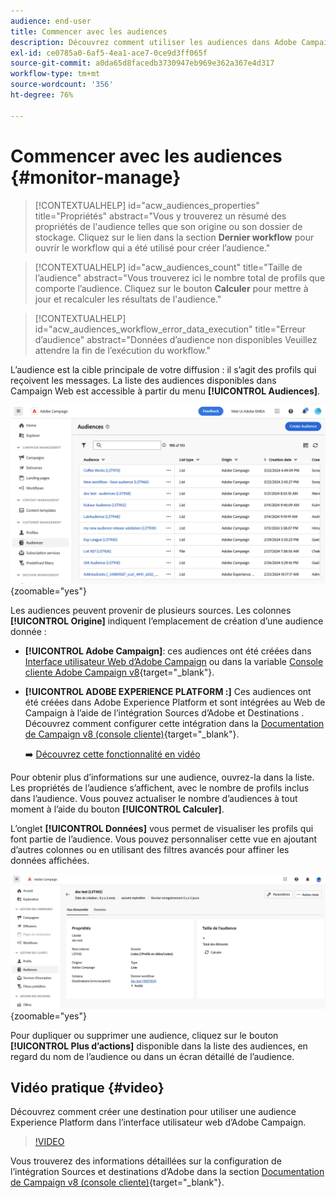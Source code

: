 ```yaml
---
audience: end-user
title: Commencer avec les audiences
description: Découvrez comment utiliser les audiences dans Adobe Campaign Web
exl-id: ce0785a0-6af5-4ea1-ace7-0ce9d3ff065f
source-git-commit: a0da65d8facedb3730947eb969e362a367e4d317
workflow-type: tm+mt
source-wordcount: '356'
ht-degree: 76%

---
```


# Commencer avec les audiences {#monitor-manage}

>[!CONTEXTUALHELP]
>id="acw_audiences_properties"
>title="Propriétés"
>abstract="Vous y trouverez un résumé des propriétés de l&#39;audience telles que son origine ou son dossier de stockage. Cliquez sur le lien dans la section **Dernier workflow** pour ouvrir le workflow qui a été utilisé pour créer l’audience."

>[!CONTEXTUALHELP]
>id="acw_audiences_count"
>title="Taille de l’audience"
>abstract="Vous trouverez ici le nombre total de profils que comporte l’audience. Cliquez sur le bouton **Calculer** pour mettre à jour et recalculer les résultats de l&#39;audience."

>[!CONTEXTUALHELP]
>id="acw_audiences_workflow_error_data_execution"
>title="Erreur d’audience"
>abstract="Données d’audience non disponibles Veuillez attendre la fin de l’exécution du workflow."

L’audience est la cible principale de votre diffusion : il s’agit des profils qui reçoivent les messages. La liste des audiences disponibles dans Campaign Web est accessible à partir du menu **[!UICONTROL Audiences]**.

![](assets/audiences-list.png){zoomable=&quot;yes&quot;}

Les audiences peuvent provenir de plusieurs sources. Les colonnes **[!UICONTROL Origine]** indiquent l’emplacement de création d’une audience donnée :

* **[!UICONTROL Adobe Campaign]**: ces audiences ont été créées dans [Interface utilisateur Web d’Adobe Campaign](create-audience.md) ou dans la variable [Console cliente Adobe Campaign v8](https://experienceleague.adobe.com/docs/campaign/campaign-v8/audience/create-audiences/create-audiences.html?lang=fr){target="_blank"}.

* **[!UICONTROL ADOBE EXPERIENCE PLATFORM :]** Ces audiences ont été créées dans Adobe Experience Platform et sont intégrées au Web de Campaign à l’aide de l’intégration Sources d’Adobe et Destinations . Découvrez comment configurer cette intégration dans la [Documentation de Campaign v8 (console cliente)](https://experienceleague.adobe.com/docs/campaign/campaign-v8/connect/ac-aep/ac-aep.html?lang=fr){target="_blank"}.

  ➡️ [Découvrez cette fonctionnalité en vidéo](#video)

Pour obtenir plus d’informations sur une audience, ouvrez-la dans la liste. Les propriétés de l’audience s’affichent, avec le nombre de profils inclus dans l’audience. Vous pouvez actualiser le nombre d’audiences à tout moment à l’aide du bouton **[!UICONTROL Calculer]**.

L’onglet **[!UICONTROL Données]** vous permet de visualiser les profils qui font partie de l’audience. Vous pouvez personnaliser cette vue en ajoutant d’autres colonnes ou en utilisant des filtres avancés pour affiner les données affichées.

![](assets/audiences-details.png){zoomable=&quot;yes&quot;}

Pour dupliquer ou supprimer une audience, cliquez sur le bouton **[!UICONTROL Plus d’actions]** disponible dans la liste des audiences, en regard du nom de l’audience ou dans un écran détaillé de l’audience.

## Vidéo pratique {#video}

Découvrez comment créer une destination pour utiliser une audience Experience Platform dans l’interface utilisateur web d’Adobe Campaign.

>[!VIDEO](https://video.tv.adobe.com/v/3427635?quality=12)

Vous trouverez des informations détaillées sur la configuration de l’intégration Sources et destinations d’Adobe dans la section [Documentation de Campaign v8 (console cliente)](https://experienceleague.adobe.com/docs/campaign/campaign-v8/connect/ac-aep/ac-aep.html?lang=fr){target="_blank"}.
